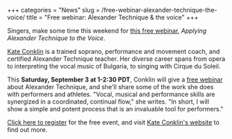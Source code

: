 +++
categories = "News"
slug = /free-webinar-alexander-technique-the-voice/
title = "Free webinar: Alexander Technique &amp; the voice"
+++

Singers, make some time this weekend for [this free webinar](http://kateconklin.com/events/webinar/), *Applying Alexander Technique to the Voice*.

[Kate Conklin](/scene/people/kate-conklin/) is a trained soprano, performance and movement coach, and certified Alexander Technique teacher. Her diverse career spans from opera to interpreting the vocal music of Bulgaria, to singing with Cirque du Soleil.

This **Saturday, September 3 at 1-2:30 PDT**, Conklin will give a [free webinar](http://kateconklin.com/events/webinar/) about Alexander Technique, and she'll share some of the work she does with performers and athletes. "Vocal, musical and performance skills are synergized in a coordinated, continual flow," she writes. "In short, I will show a simple and potent process that is an invaluable tool for performers."

[Click here to register](https://attendee.gotowebinar.com/register/2554199972883336705) for the free event, and visit [Kate Conklin's website](http://kateconklin.com/events/webinar/) to find out more.

